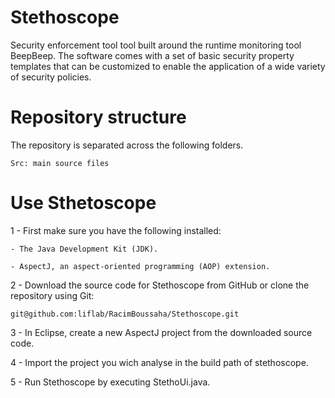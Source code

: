 # Stethoscope

Security enforcement tool  tool built around the runtime monitoring tool BeepBeep. The software comes with a set of basic security property templates that can be customized to enable the application of a wide variety of security policies.

# Repository structure 

The repository is separated across the following folders.

    Src: main source files
    
# Use Sthetoscope

1 - First make sure you have the following installed:

    - The Java Development Kit (JDK). 

    - AspectJ, an aspect-oriented programming (AOP) extension. 
    
2 - Download the source code for Stethoscope from GitHub or clone the repository using Git:
    
    git@github.com:liflab/RacimBoussaha/Stethoscope.git

3 - In Eclipse, create a new AspectJ project from the downloaded source code.

4 - Import the project you wich analyse in the build path of stethoscope.

5 - Run Stethoscope by executing StethoUi.java.

